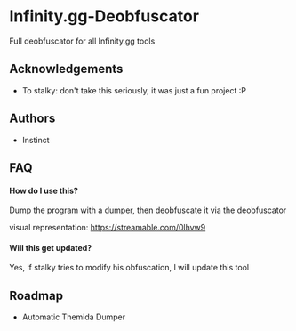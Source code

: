 
# Infinity.gg-Deobfuscator

Full deobfuscator for all Infinity.gg tools


## Acknowledgements

 - To stalky: don't take this seriously, it was just a fun project :P
## Authors

- Instinct

## FAQ

#### How do I use this?

Dump the program with a dumper, then deobfuscate it via the deobfuscator

visual representation: 
https://streamable.com/0lhvw9


#### Will this get updated?

Yes, if stalky tries to modify his obfuscation, I will update this tool






## Roadmap

- Automatic Themida Dumper
